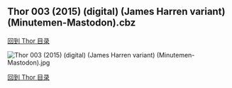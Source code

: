 ## Thor 003 (2015) (digital) (James Harren variant) (Minutemen-Mastodon).cbz


[回到 Thor 目录](https://github.com/alicewish/markdown/blob/master/series/Thor.md)


![Thor 003 (2015) (digital) (James Harren variant) (Minutemen-Mastodon).jpg](https://wx1.sinaimg.cn/large/6a9fdecaly1fr0y66unvzj21kw2edu0y.jpg)

[回到 Thor 目录](https://github.com/alicewish/markdown/blob/master/series/Thor.md)


